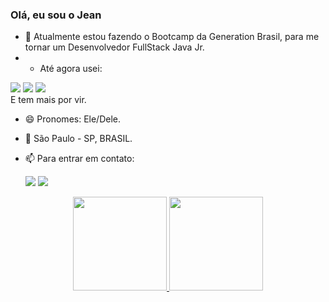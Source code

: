 ### Olá, eu sou o Jean

- 🌱 Atualmente estou fazendo o Bootcamp da Generation Brasil, para me tornar um Desenvolvedor FullStack Java Jr.
- - Até agora usei:
<div>
  <img src="https://img.shields.io/badge/Java-ED8B00?style=for-the-badge&logo=java&logoColor=white">
  <img src="https://img.shields.io/badge/MySQL-005C84?style=for-the-badge&logo=mysql&logoColor=white">
  <img src="https://img.shields.io/badge/Spring-6DB33F?style=for-the-badge&logo=spring&logoColor=white">
</div> E tem mais por vir.

- 😄 Pronomes: Ele/Dele.
- 🚩 São Paulo - SP, BRASIL. 
- 📫 Para entrar em contato: <div> 
 
  <a href="https://www.linkedin.com/in/jeanlrc" target="_blank"><img src="https://img.shields.io/badge/-LinkedIn-%230077B5?style=for-the-badge&logo=linkedin&logoColor=white" target="_blank"></a>
  <a href="https://twitter.com/_JeanLRC" target="_blank"><img src="https://img.shields.io/badge/Twitter-1DA1F2?style=for-the-badge&logo=twitter&logoColor=white"
target="_blank"></a>
</div>


<div align="center">
  <a href="https://github.com/JeanLRC">
  <img height="150em" src="https://github-readme-stats.vercel.app/api?username=JeanLRC&show_icons=true&theme=github_dark&include_all_commits=true&count_private=true"/>
  <img height="150em" src="https://github-readme-stats.vercel.app/api/top-langs/?username=JeanLRC&layout=compact&langs_count=7&theme=github_dark"/>
</div>



